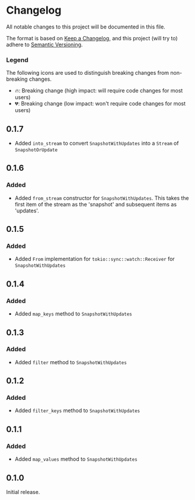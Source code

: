# Changelog

All notable changes to this project will be documented in this file.

The format is based on [Keep a Changelog](https://keepachangelog.com/en/1.0.0/),
and this project (will try to) adhere to [Semantic Versioning](https://semver.org/spec/v2.0.0.html).

### Legend

The following icons are used to distinguish breaking changes from non-breaking changes.

- 🔥: Breaking change (high impact: will require code changes for most users)
- 💔: Breaking change (low impact: won't require code changes for most users)

## 0.1.7

- Added `into_stream` to convert `SnapshotWithUpdates` into a `Stream` of `SnapshotOrUpdate`

## 0.1.6

### Added

- Added `from_stream` constructor for `SnapshotWithUpdates`. This takes the first item of the stream as the 'snapshot' and subsequent items as 'updates'.

## 0.1.5

### Added

- Added `From` implementation for `tokio::sync::watch::Receiver` for `SnapshotWithUpdates`

## 0.1.4

### Added

- Added `map_keys` method to `SnapshotWithUpdates`

## 0.1.3

### Added

- Added `filter` method to `SnapshotWithUpdates`

## 0.1.2

### Added

- Added `filter_keys` method to `SnapshotWithUpdates`

## 0.1.1

### Added

- Added `map_values` method to `SnapshotWithUpdates`

## 0.1.0

Initial release.
